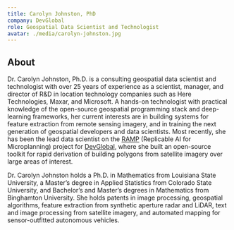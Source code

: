 ```yaml
---
title: Carolyn Johnston, PhD
company: DevGlobal
role: Geospatial Data Scientist and Technologist
avatar: ./media/carolyn-johnston.jpg
---
```

## About

Dr. Carolyn Johnston, Ph.D. is a consulting geospatial data scientist and technologist with over 25 years of experience as a scientist, manager, and director of R&D in location technology companies such as Here Technologies, Maxar, and Microsoft. A hands-on technologist with practical knowledge of the open-source geospatial programming stack and deep-learning frameworks, her current interests are in building systems for feature extraction from remote sensing imagery, and in training the next generation of geospatial developers and data scientists. Most recently, she has been the lead data scientist on the [RAMP](https://rampml.global/) (Replicable AI for Microplanning) project for [DevGlobal](https://dev.global/), where she built an open-source toolkit for rapid derivation of building polygons from satellite imagery over large areas of interest. 

Dr. Carolyn Johnston holds a Ph.D. in Mathematics from Louisiana State University, a Master’s degree in Applied Statistics from Colorado State University, and Bachelor’s and Master’s degrees in Mathematics from Binghamton University. She holds patents in image processing, geospatial algorithms, feature extraction from synthetic aperture radar and LiDAR, text and image processing from satellite imagery, and automated mapping for sensor-outfitted autonomous vehicles.